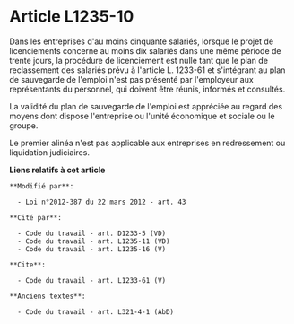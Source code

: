# Article L1235-10

Dans les entreprises d'au moins cinquante salariés, lorsque le projet de licenciements concerne au moins dix salariés dans
une même période de trente jours, la procédure de licenciement est nulle tant que le plan de reclassement des salariés prévu
à l'article L. 1233-61 et s'intégrant au plan de sauvegarde de l'emploi n'est pas présenté par l'employeur aux représentants
du personnel, qui doivent être réunis, informés et consultés. 

La validité du plan de sauvegarde de l'emploi est appréciée au regard des moyens dont dispose l'entreprise ou l'unité
économique et sociale ou le groupe. 

Le premier alinéa n'est pas applicable aux entreprises en redressement ou liquidation judiciaires.

**Liens relatifs à cet article**

	**Modifié par**:

	  - Loi n°2012-387 du 22 mars 2012 - art. 43

	**Cité par**:

	  - Code du travail - art. D1233-5 (VD)
	  - Code du travail - art. L1235-11 (VD)
	  - Code du travail - art. L1235-16 (V)

	**Cite**:

	  - Code du travail - art. L1233-61 (V)

	**Anciens textes**:

	  - Code du travail - art. L321-4-1 (AbD)
